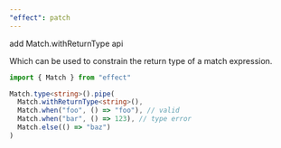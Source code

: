 ```yaml
---
"effect": patch
---
```


add Match.withReturnType api

Which can be used to constrain the return type of a match expression.

```ts
import { Match } from "effect"

Match.type<string>().pipe(
  Match.withReturnType<string>(),
  Match.when("foo", () => "foo"), // valid
  Match.when("bar", () => 123), // type error
  Match.else(() => "baz")
)
```

